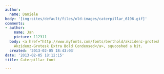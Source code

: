```yaml
---
author:
  name: Daniele
body: '[img:sites/default/files/old-images/caterpillar_6196.gif]'
comments:
- author:
    name: Jan
    picture: 112311
  body: <a href="http://www.myfonts.com/fonts/berthold/akzidenz-grotesk-be/extra-bold-condensed/">Berthold
    Akzidenz-Grotesk Extra Bold Condensed</a>, squooshed a bit.
  created: '2013-02-05 18:43:03'
date: '2013-02-05 18:12:15'
title: Caterpillar font

---
```

